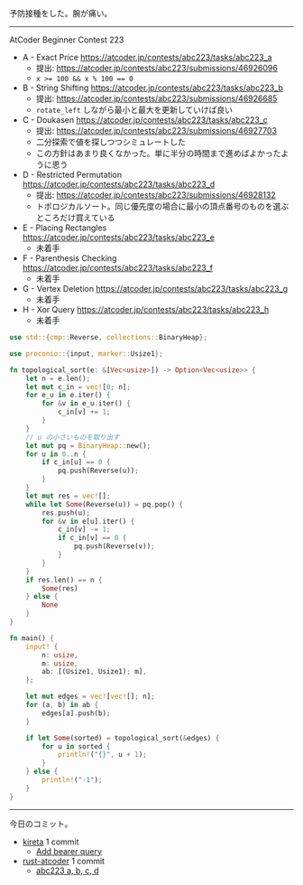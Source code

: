 予防接種をした。腕が痛い。

---

AtCoder Beginner Contest 223

- A - Exact Price
  <https://atcoder.jp/contests/abc223/tasks/abc223_a>
  - 提出: <https://atcoder.jp/contests/abc223/submissions/46926096>
  - `x >= 100 && x % 100 == 0`
- B - String Shifting
  <https://atcoder.jp/contests/abc223/tasks/abc223_b>
  - 提出: <https://atcoder.jp/contests/abc223/submissions/46926685>
  - `rotate_left` しながら最小と最大を更新していけば良い
- C - Doukasen
  <https://atcoder.jp/contests/abc223/tasks/abc223_c>
  - 提出: <https://atcoder.jp/contests/abc223/submissions/46927703>
  - 二分探索で値を探しつつシミュレートした
  - この方針はあまり良くなかった。単に半分の時間まで進めばよかったように思う
- D - Restricted Permutation
  <https://atcoder.jp/contests/abc223/tasks/abc223_d>
  - 提出: <https://atcoder.jp/contests/abc223/submissions/46928132>
  - トポロジカルソート。同じ優先度の場合に最小の頂点番号のものを選ぶところだけ買えている
- E - Placing Rectangles
  <https://atcoder.jp/contests/abc223/tasks/abc223_e>
  - 未着手
- F - Parenthesis Checking
  <https://atcoder.jp/contests/abc223/tasks/abc223_f>
  - 未着手
- G - Vertex Deletion
  <https://atcoder.jp/contests/abc223/tasks/abc223_g>
  - 未着手
- H - Xor Query
  <https://atcoder.jp/contests/abc223/tasks/abc223_h>
  - 未着手

```rust
use std::{cmp::Reverse, collections::BinaryHeap};

use proconio::{input, marker::Usize1};

fn topological_sort(e: &[Vec<usize>]) -> Option<Vec<usize>> {
    let n = e.len();
    let mut c_in = vec![0; n];
    for e_u in e.iter() {
        for &v in e_u.iter() {
            c_in[v] += 1;
        }
    }
    // u の小さいものを取り出す
    let mut pq = BinaryHeap::new();
    for u in 0..n {
        if c_in[u] == 0 {
            pq.push(Reverse(u));
        }
    }
    let mut res = vec![];
    while let Some(Reverse(u)) = pq.pop() {
        res.push(u);
        for &v in e[u].iter() {
            c_in[v] -= 1;
            if c_in[v] == 0 {
                pq.push(Reverse(v));
            }
        }
    }
    if res.len() == n {
        Some(res)
    } else {
        None
    }
}

fn main() {
    input! {
        n: usize,
        m: usize,
        ab: [(Usize1, Usize1); m],
    };

    let mut edges = vec![vec![]; n];
    for (a, b) in ab {
        edges[a].push(b);
    }

    if let Some(sorted) = topological_sort(&edges) {
        for u in sorted {
            println!("{}", u + 1);
        }
    } else {
        println!("-1");
    }
}
```

---

今日のコミット。

- [kireta](https://github.com/bouzuya/kireta) 1 commit
  - [Add bearer query](https://github.com/bouzuya/kireta/commit/294d565af8f036b96bff975ab99e490bb940c66a)
- [rust-atcoder](https://github.com/bouzuya/rust-atcoder) 1 commit
  - [abc223 a, b, c, d](https://github.com/bouzuya/rust-atcoder/commit/111346977efaf32d11ab0edb74e49932926af232)
